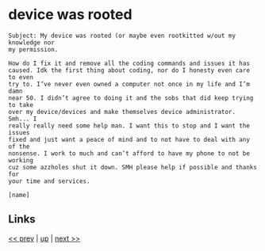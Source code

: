 # device was rooted

    Subject: My device was rooted (or maybe even rootkitted w/out my knowledge nor
    my permission.

    How do I fix it and remove all the coding commands and issues it has
    caused. Idk the first thing about coding, nor do I honesty even care to even
    try to. I’ve never even owned a computer not once in my life and I’m damn
    near 50. I didn’t agree to doing it and the sobs that did keep trying to take
    over my device/devices and make themselves device administrator. Smh... I
    really really need some help man. I want this to stop and I want the issues
    fixed and just want a peace of mind and to not have to deal with any of the
    nonsense. I work to much and can’t afford to have my phone to not be working
    cuz some azzholes shut it down. SMH please help if possible and thanks for
    your time and services.

    [name]

## Links

[<< prev](../2020/2020-12-27.md) | [up](../) | [next >> ](2021-01-27.md)
